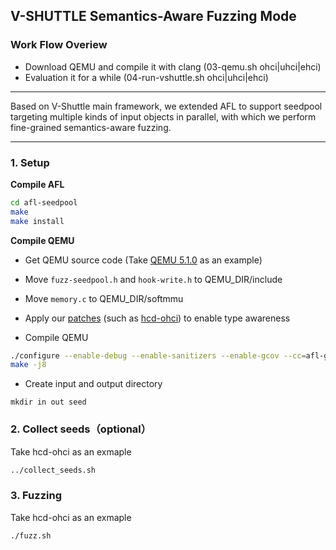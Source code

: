 ## V-SHUTTLE Semantics-Aware Fuzzing Mode

### Work Flow Overiew
+ Download QEMU and compile it with clang (03-qemu.sh ohci|uhci|ehci)
+ Evaluation it for a while (04-run-vshuttle.sh ohci|uhci|ehci)

---

Based on V-Shuttle main framework, we extended AFL to support seedpool targeting multiple kinds of input objects in parallel, with which we perform fine-grained semantics-aware fuzzing.

---



### 1. Setup

**Compile AFL**

```bash
cd afl-seedpool
make
make install
```

**Compile QEMU**

- Get QEMU source code (Take [QEMU 5.1.0](https://download.qemu.org/qemu-5.1.0.tar.xz) as an example)

- Move `fuzz-seedpool.h` and `hook-write.h` to QEMU_DIR/include

- Move `memory.c` to QEMU_DIR/softmmu

- Apply our [patches](https://github.com/hustdebug/v-shuttle/tree/main/V-Shuttle-S/QEMU-patch) (such as [hcd-ohci](https://github.com/hustdebug/v-shuttle/blob/main/V-Shuttle-S/QEMU-patch/hcd-ohci.patch)) to enable type awareness

- Compile QEMU

```bash
./configure --enable-debug --enable-sanitizers --enable-gcov --cc=afl-gcc --target-list=x86_64-softmmu
make -j8
```

- Create input and output directory

```
mkdir in out seed
```

### 2. Collect seeds（optional）

Take hcd-ohci as an exmaple

```bash
../collect_seeds.sh
```

### 3. Fuzzing

Take hcd-ohci as an exmaple

```bash
./fuzz.sh
```

